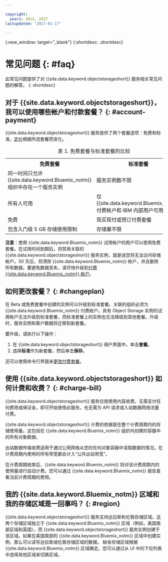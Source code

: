 ```yaml
---

copyright:
  years: 2014, 2017
lastupdated: "2017-01-17"

---
```

{:new_window: target="_blank"}
{:shortdesc: .shortdesc}

# 常见问题 {: #faq}

此常见问题提供了对 {{site.data.keyword.objectstorageshort}} 服务相关常见问题的解答。
{: shortdesc}


## 对于 {{site.data.keyword.objectstorageshort}}，我可以使用哪些帐户和付款套餐？ {: #account-payment}

{{site.data.keyword.objectstorageshort}} 服务提供了两个套餐选项：免费和标准。[定价](https://www.ibm.com/cloud-computing/bluemix/pricing/)根据所选套餐而变化。

<table>
<caption> 表 1. 免费套餐与标准套餐的比较</caption>
  <tr>
    <th> 免费套餐</th>
    <th> 标准套餐</th>
  </tr>
  <tr>
    <td> 同一时间只允许 {{site.data.keyword.Bluemix_notm}} 组织中存在一个服务实例</td>
    <td> 服务实例数不限</td>
  </tr>
  <tr>
    <td> 所有人可用</td>
    <td> 仅 {{site.data.keyword.Bluemix_notm}} 付费帐户和 IBM 内部用户可用</td>
  </tr>
  <tr>
    <td> 免费</td>
    <td> 现买现付或预订付费套餐</td>
  </tr>
  <tr>
    <td> 包含入门级 5 GB 存储使用限制</td>
    <td> 存储量不限</td>
  </tr>
</table>

**注意**：使用 {{site.data.keyword.Bluemix_notm}} 试用帐户的用户可以使用免费套餐。在试用时间到期后，将禁用关联的 {{site.data.keyword.objectstorageshort}} 服务实例，就是说您将无法访问存储帐户。30 天后，将清除 {{site.data.keyword.Bluemix_notm}} 帐户，并且删除所有数据。要避免数据丢失，请尽快升级到[付费 {{site.data.keyword.Bluemix_notm}} 帐户](/docs/admin/account.html)。

## 如何更改套餐？ {: #changeplan}  
在 Beta 或免费套餐中创建的实例可以升级到标准套餐。关联的组织必须为 {{site.data.keyword.Bluemix_notm}} 付费帐户。具有 Object Storage 实例的试用帐户无法升级到标准套餐，而标准套餐上的实例也无法降级到其他套餐。升级时，服务实例和客户数据将迁移到新套餐。

要升级，请执行以下操作：
1.	在 {{site.data.keyword.objectstorageshort}} 用户界面中，单击**套餐**。
2.	选择**标准**作为新套餐，然后单击**保存**。

还可以使用命令行界面来[更改付费套餐](/docs/pricing/index.html#changing)。

## 使用 {{site.data.keyword.objectstorageshort}} 如何计费和收费？ {: #charge-bill}

{{site.data.keyword.objectstorageshort}} 服务仅按使用内容收费。无需支付任何费用或保证金，即可开始使用此服务。也无需为 API 请求或入站数据网络流量付费。

{{site.data.keyword.objectstorageshort}} 计费的依据是在整个计费周期内的存储使用量。这包括在 {{site.data.keyword.Bluemix_notm}} 组织内创建的容器中的所有对象数据。

出站数据传输收费适用于通过公用网络从您的任何对象容器中读取数据的情况。在计费周期内使用的所有带宽都会计入“公共出站带宽”。

在计费周期结束后，{{site.data.keyword.Bluemix_notm}} 将对该计费周期内的使用量进行自动计费。您可以通过 {{site.data.keyword.Bluemix_notm}} 报告查看当前计费周期的费用。

## 我的 {{site.data.keyword.Bluemix_notm}} 区域和我的存储区域是一回事吗？ {: #region}

{{site.data.keyword.objectstorageshort}} 服务支持达拉斯和伦敦存储区域。这两个存储区域独立于 {{site.data.keyword.Bluemix_notm}} 区域（例如，美国南部区域和英国），而 {{site.data.keyword.objectstorageshort}} 服务实例创建于该区域。如果在美国南部的 {{site.data.keyword.Bluemix_notm}} 区域中创建实例，那么可以读写达拉斯或伦敦存储区域的数据。
缺省存储区域根据 {{site.data.keyword.Bluemix_notm}} 区域确定。您可以通过从 UI 中的下拉列表中选择其他区域来切换区域。
